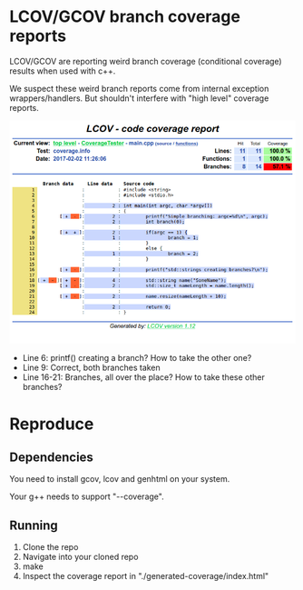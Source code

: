 # LCOV/GCOV branch coverage reports

LCOV/GCOV are reporting weird branch coverage (conditional coverage) results when used with c++.

We suspect these weird branch reports come from internal exception wrappers/handlers. But shouldn't interfere with "high level" coverage reports.

![LCOV Result](https://raw.githubusercontent.com/ghandmann/lcov-branch-coverage-weirdness/master/screenshot-coverage-report-main.cpp.png)

* Line 6: printf() creating a branch? How to take the other one?
* Line 9: Correct, both branches taken
* Line 16-21: Branches, all over the place? How to take these other branches?

# Reproduce

## Dependencies

You need to install gcov, lcov and genhtml on your system.

Your g++ needs to support "--coverage".

## Running

1. Clone the repo
2. Navigate into your cloned repo
3. make
4. Inspect the coverage report in "./generated-coverage/index.html"
